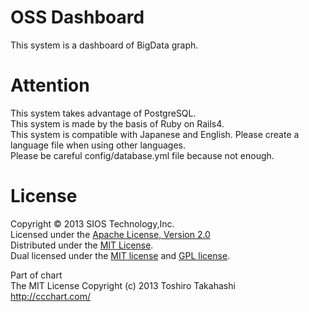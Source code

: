 OSS Dashboard
=========
This system is a dashboard of BigData graph.  

Attention
=========
This system takes advantage of PostgreSQL.  
This system is made ​​by the basis of Ruby on Rails4.  
This system is compatible with Japanese and English. Please create a language file when using other languages​​.  
Please be careful config/database.yml file because not enough.

License
=========
Copyright &copy; 2013 SIOS Technology,Inc.  
Licensed under the [Apache License, Version 2.0][Apache]  
Distributed under the [MIT License][mit].  
Dual licensed under the [MIT license][MIT] and [GPL license][GPL].  

Part of chart  
The MIT License Copyright (c) 2013 Toshiro Takahashi  
http://ccchart.com/  
  
[Apache]: http://www.apache.org/licenses/LICENSE-2.0  
[MIT]: http://www.opensource.org/licenses/mit-license.php  
[GPL]: http://www.gnu.org/licenses/gpl.html  
